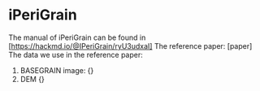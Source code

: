 # iPeriGrain
The manual of iPeriGrain can be found in [https://hackmd.io/@IPeriGrain/ryU3udxaI]
The reference paper: [paper]
The data we use in the reference paper:
  1. BASEGRAIN image: {}
  2. DEM {}
